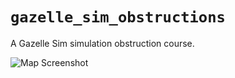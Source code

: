 # `gazelle_sim_obstructions`

A Gazelle Sim simulation obstruction course.

![Map Screenshot](docs/map_screenshot.png)